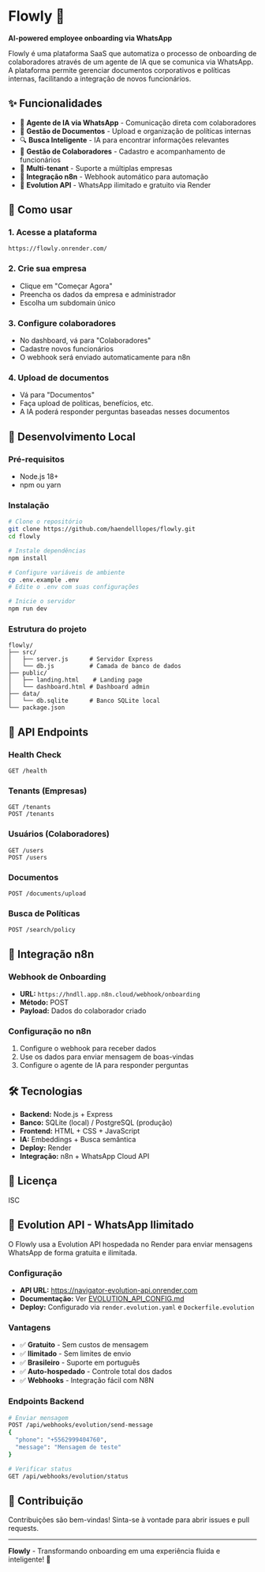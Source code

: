 # Flowly 🚀

**AI-powered employee onboarding via WhatsApp**

Flowly é uma plataforma SaaS que automatiza o processo de onboarding de colaboradores através de um agente de IA que se comunica via WhatsApp. A plataforma permite gerenciar documentos corporativos e políticas internas, facilitando a integração de novos funcionários.

## ✨ Funcionalidades

- 🤖 **Agente de IA via WhatsApp** - Comunicação direta com colaboradores
- 📄 **Gestão de Documentos** - Upload e organização de políticas internas
- 🔍 **Busca Inteligente** - IA para encontrar informações relevantes
- 👥 **Gestão de Colaboradores** - Cadastro e acompanhamento de funcionários
- 🏢 **Multi-tenant** - Suporte a múltiplas empresas
- 🔗 **Integração n8n** - Webhook automático para automação
- 📱 **Evolution API** - WhatsApp ilimitado e gratuito via Render

## 🚀 Como usar

### 1. Acesse a plataforma
```
https://flowly.onrender.com/
```

### 2. Crie sua empresa
- Clique em "Começar Agora"
- Preencha os dados da empresa e administrador
- Escolha um subdomain único

### 3. Configure colaboradores
- No dashboard, vá para "Colaboradores"
- Cadastre novos funcionários
- O webhook será enviado automaticamente para n8n

### 4. Upload de documentos
- Vá para "Documentos"
- Faça upload de políticas, benefícios, etc.
- A IA poderá responder perguntas baseadas nesses documentos

## 🔧 Desenvolvimento Local

### Pré-requisitos
- Node.js 18+
- npm ou yarn

### Instalação
```bash
# Clone o repositório
git clone https://github.com/haendelllopes/flowly.git
cd flowly

# Instale dependências
npm install

# Configure variáveis de ambiente
cp .env.example .env
# Edite o .env com suas configurações

# Inicie o servidor
npm run dev
```

### Estrutura do projeto
```
flowly/
├── src/
│   ├── server.js      # Servidor Express
│   └── db.js          # Camada de banco de dados
├── public/
│   ├── landing.html    # Landing page
│   └── dashboard.html # Dashboard admin
├── data/
│   └── db.sqlite      # Banco SQLite local
└── package.json
```

## 📡 API Endpoints

### Health Check
```http
GET /health
```

### Tenants (Empresas)
```http
GET /tenants
POST /tenants
```

### Usuários (Colaboradores)
```http
GET /users
POST /users
```

### Documentos
```http
POST /documents/upload
```

### Busca de Políticas
```http
POST /search/policy
```

## 🔗 Integração n8n

### Webhook de Onboarding
- **URL:** `https://hndll.app.n8n.cloud/webhook/onboarding`
- **Método:** POST
- **Payload:** Dados do colaborador criado

### Configuração no n8n
1. Configure o webhook para receber dados
2. Use os dados para enviar mensagem de boas-vindas
3. Configure o agente de IA para responder perguntas

## 🛠️ Tecnologias

- **Backend:** Node.js + Express
- **Banco:** SQLite (local) / PostgreSQL (produção)
- **Frontend:** HTML + CSS + JavaScript
- **IA:** Embeddings + Busca semântica
- **Deploy:** Render
- **Integração:** n8n + WhatsApp Cloud API

## 📝 Licença

ISC

## 📱 Evolution API - WhatsApp Ilimitado

O Flowly usa a Evolution API hospedada no Render para enviar mensagens WhatsApp de forma gratuita e ilimitada.

### Configuração
- **API URL:** https://navigator-evolution-api.onrender.com
- **Documentação:** Ver [EVOLUTION_API_CONFIG.md](./EVOLUTION_API_CONFIG.md)
- **Deploy:** Configurado via `render.evolution.yaml` e `Dockerfile.evolution`

### Vantagens
- ✅ **Gratuito** - Sem custos de mensagem
- ✅ **Ilimitado** - Sem limites de envio
- ✅ **Brasileiro** - Suporte em português
- ✅ **Auto-hospedado** - Controle total dos dados
- ✅ **Webhooks** - Integração fácil com N8N

### Endpoints Backend
```bash
# Enviar mensagem
POST /api/webhooks/evolution/send-message
{
  "phone": "+5562999404760",
  "message": "Mensagem de teste"
}

# Verificar status
GET /api/webhooks/evolution/status
```

## 🤝 Contribuição

Contribuições são bem-vindas! Sinta-se à vontade para abrir issues e pull requests.

---

**Flowly** - Transformando onboarding em uma experiência fluida e inteligente! 🚀
